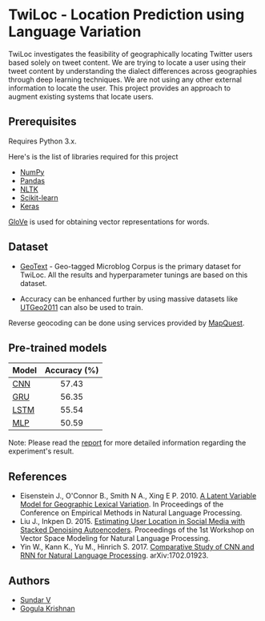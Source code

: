 # TwiLoc - Location Prediction using Language Variation

TwiLoc investigates the feasibility of geographically locating Twitter users based solely on tweet content. We are trying to locate a user using their tweet content by understanding the dialect differences across geographies through deep learning techniques. We are not using any other external information to locate the user. This project provides an approach to augment existing systems that locate users.

## Prerequisites

Requires Python 3.x.

Here's is the list of libraries required for this project

- [NumPy](https://www.numpy.org/)
- [Pandas](https://pandas.pydata.org/)
- [NLTK](https://www.nltk.org/)
- [Scikit-learn](https://scikit-learn.org/)
- [Keras](https://keras.io/)

[GloVe](https://nlp.stanford.edu/projects/glove/) is used for obtaining vector representations for words.

## Dataset

- [GeoText](http://www.cs.cmu.edu/~ark/GeoText/) - Geo-tagged Microblog Corpus is the primary dataset for TwiLoc. All the results and hyperparameter tunings are based on this dataset.

- Accuracy can be enhanced further by using massive datasets like [UTGeo2011](http://www.cs.utexas.edu/~roller/research/kd/corpus/README.txt) can also be used to train.

Reverse geocoding can be done using services provided by [MapQuest]( http://www.mapquest.com).

## Pre-trained models

| Model        | Accuracy (%)          | 
| ------------- |:-------------:|
| [CNN](http://msundarv.com/docs/TwiLoc/Pre-trained%20Models/cnn1d-best.hdf5)      | 57.43 |
| [GRU](http://msundarv.com/docs/TwiLoc/Pre-trained%20Models/gru-best.hdf5)      | 56.35      | 
| [LSTM](http://msundarv.com/docs/TwiLoc/Pre-trained%20Models/lstm-best.hdf5) | 55.54      | 
| [MLP](http://msundarv.com/docs/TwiLoc/Pre-trained%20Models/mlp-best.hdf5) | 50.59      | 


Note: Please read the [report](https://github.com/Msundarv/TwiLoc/blob/master/Report.pdf) for more detailed information regarding the experiment's result.

## References

- Eisenstein J., O'Connor B., Smith N A., Xing E P. 2010. [A Latent Variable Model for Geographic Lexical Variation](https://dl.acm.org/citation.cfm?id=1870782). In Proceedings of the Conference on Empirical Methods in Natural Language Processing.
- Liu J., Inkpen D. 2015. [Estimating User Location in Social Media with Stacked Denoising Autoencoders](https://www.researchgate.net/publication/301405397_Estimating_User_Location_in_Social_Media_with_Stacked_Denoising_Auto-encoders). Proceedings of the 1st Workshop on Vector Space Modeling for Natural Language Processing.
- Yin W., Kann K., Yu M., Hinrich S. 2017. [Comparative Study of CNN and RNN for Natural Language Processing](https://arxiv.org/abs/1702.01923). arXiv:1702.01923.

## Authors

- [Sundar V](http://msundarv.com/)
- [Gogula Krishnan](https://github.com/GogulaK)
